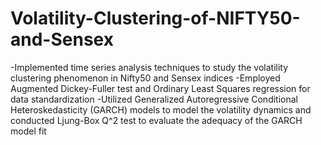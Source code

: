 # Volatility-Clustering-of-NIFTY50-and-Sensex
-Implemented time series analysis techniques to study the volatility clustering phenomenon in Nifty50 and Sensex indices
-Employed Augmented Dickey-Fuller test and Ordinary Least Squares regression for data standardization
-Utilized Generalized Autoregressive Conditional Heteroskedasticity (GARCH) models to model the volatility dynamics and conducted Ljung-Box Q^2 test to evaluate the adequacy of the GARCH model fit
